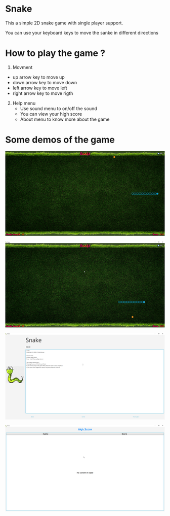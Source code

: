# Snake

This a simple 2D snake game with single player support.

You can use your keyboard keys to move the sanke in different directions


# How to play the game ?
1. Movment
  * up arrow key to move up
  * down arrow key to move down
  * left arrow key to move left
  * right arrow key to move rigth
2. Help menu
   * Use sound menu to on/off the sound
   * You can view your high score
   * About menu to know more about the game
   
   
# Some demos  of the game 

![Image of Standard mode](https://github.com/Hilal-Anwar/Snake/blob/master/St7r2CElBx.gif)

![Image of Standard mode](https://github.com/Hilal-Anwar/Snake/blob/master/Snakes_GoiC9RzGWY.jpg)

![Image of Standard mode](https://github.com/Hilal-Anwar/Snake/blob/master/Snakes_DMUEfoG4Wi.png)

![Image of Standard mode](https://github.com/Hilal-Anwar/Snake/blob/master/Snakes_NcSTZ76KVI.png)

  

